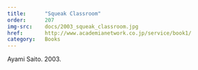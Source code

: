 ```yaml
---
title:      "Squeak Classroom"
order:      207
img-src:    docs/2003_squeak_classroom.jpg
href:       http://www.academianetwork.co.jp/service/book1/
category:   Books
---
```

Ayami Saito. 2003.
